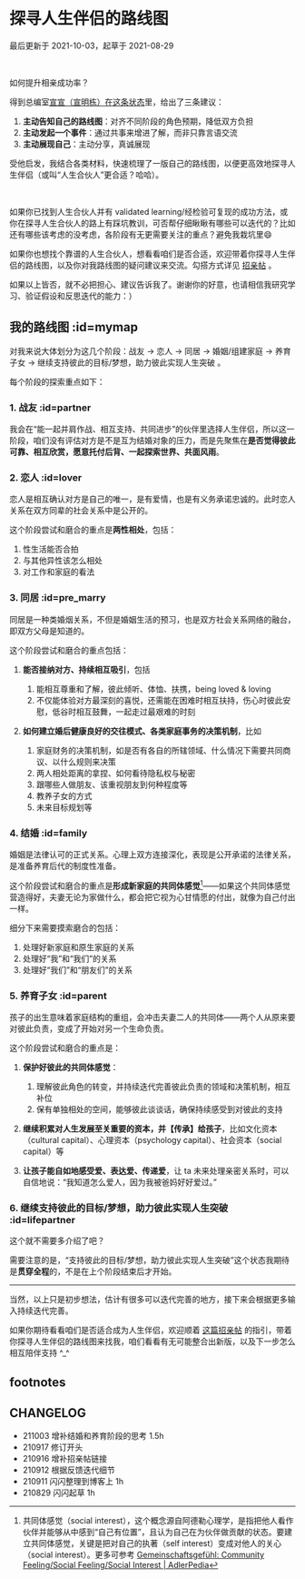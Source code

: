 # 探寻人生伴侣的路线图
最后更新于 2021-10-03，起草于 2021-08-29

<br>

如何提升相亲成功率？

得到总编室[宣宣（宣明栋）在这条状态](https://m.igetget.com/share/note/detail/AaWVPxLgY8D5pMayPkXL91DqwEoXJ9)里，给出了三条建议：

1. **主动告知自己的路线图**：对齐不同阶段的角色预期，降低双方负担
2. **主动发起一个事件**：通过共事来增进了解，而非只靠言语交流
3. **主动展现自己**：主动分享，真诚展现

受他启发，我结合各类材料，快速梳理了一版自己的路线图，以便更高效地探寻人生伴侣（或叫“人生合伙人”更合适？哈哈）。

<br> 

如果你已找到人生合伙人并有 validated learning/经检验可复现的成功方法，或你在探寻人生合伙人的路上有踩坑教训，可否帮仔细瞅瞅有哪些可以迭代的？比如还有哪些该考虑的没考虑，各阶段有无更需要关注的重点？避免我栽坑里😄

如果你也想找个靠谱的人生合伙人，想看看咱们是否合适，欢迎带着你探寻人生伴侣的路线图，以及你对我路线图的疑问建议来交流。勾搭方式详见 [招亲帖](family/lifep_Ad.md) 。

如果以上皆否，就不必把担心、建议告诉我了。谢谢你的好意，也请相信我研究学习、验证假设和反思迭代的能力：）

## 我的路线图 :id=mymap

对我来说大体划分为这几个阶段：战友 -> 恋人 -> 同居 -> 婚姻/组建家庭 -> 养育子女 -> 继续支持彼此的目标/梦想，助力彼此实现人生突破 。

每个阶段的探索重点如下：


### 1. 战友 :id=partner

我会在“能一起并肩作战、相互支持、共同进步”的伙伴里选择人生伴侣，所以这一阶段，咱们没有评估对方是不是互为结婚对象的压力，而是先聚焦在**是否觉得彼此可靠、相互欣赏，愿意托付后背、一起探索世界、共面风雨**。

### 2. 恋人 :id=lover

恋人是相互确认对方是自己的唯一，是有爱情，也是有义务承诺忠诚的。此时恋人关系在双方同辈的社会关系中是公开的。

这个阶段尝试和磨合的重点是**两性相处**，包括：

1. 性生活能否合拍
2. 与其他异性该怎么相处
3. 对工作和家庭的看法

### 3. 同居 :id=pre_marry

同居是一种类婚烟关系，不但是婚姻生活的预习，也是双方社会关系网络的融台，即双方父母是知道的。

这个阶段尝试和磨合的重点包括：

1. **能否接纳对方、持续相互吸引**，包括
    1. 能相互尊重和了解，彼此倾听、体恤、扶携，being loved & loving
    2. 不仅能体验对方最深刻的喜悦，还需能在困难时相互扶持，伤心时彼此安慰，低谷时相互鼓舞，一起走过最艰难的时刻

2. **如何建立婚后健康良好的交往模式、各类家庭事务的决策机制**，比如
    1. 家庭财务的决策机制，如是否有各自的所辖领域、什么情况下需要共同商议、以什么规则来决策
    2. 两人相处距离的拿捏、如何看待隐私权与秘密
    3. 跟哪些人做朋友、该重视朋友到何种程度等
    4. 教养子女的方式
    5. 未来目标规划等

### 4. 结婚 :id=family

婚姻是法律认可的正式关系。心理上双方连接深化，表现是公开承诺的法律关系，是准备养育后代的制度性准备。

这个阶段尝试和磨合的重点是**形成新家庭的共同体感觉**[^1]——如果这个共同体感觉营造得好，夫妻无论为家做什么，都会把它视为心甘情愿的付出，就像为自己付出一样。

细分下来需要摸索磨合的包括：

1. 处理好新家庭和原生家庭的关系
2. 处理好“我”和“我们”的关系
3. 处理好“我们”和“朋友们”的关系


### 5. 养育子女 :id=parent

孩子的出生意味着家庭结构的重组，会冲击夫妻二人的共同体——两个人从原来要对彼此负责，变成了开始对另一个生命负责。

这个阶段尝试和磨合的重点是：

1. **保护好彼此的共同体感觉**：
    1. 理解彼此角色的转变，并持续迭代完善彼此负责的领域和决策机制，相互补位
    2. 保有单独相处的空间，能够彼此谈谈话，确保持续感受到对彼此的支持

2. **继续积累对人生发展至关重要的资本，并【传承】给孩子**，比如文化资本（cultural capital）、心理资本（psychology capital）、社会资本（social capital）等

3. **让孩子能自如地感受爱、表达爱、传递爱**，让 ta 未来处理亲密关系时，可以自信地说：“我知道怎么爱人，因为我被爸妈好好爱过。”



### 6. 继续支持彼此的目标/梦想，助力彼此实现人生突破  :id=lifepartner


这个就不需要多介绍了吧？

需要注意的是，“支持彼此的目标/梦想，助力彼此实现人生突破”这个状态我期待是**贯穿全程**的，不是在上个阶段结束后才开始。


---

当然，以上只是初步想法，估计有很多可以迭代完善的地方，接下来会根据更多输入持续迭代完善。

如果你期待看看咱们是否适合成为人生伴侣，欢迎顺着 [这篇招亲帖](family/lifep_Ad.md) 的指引，带着你探寻人生伴侣的路线图来找我，咱们看看有无可能整合出新版，以及下一步怎么相互陪伴支持 ^_^


## footnotes

[^1]: 共同体感觉（social interest），这个概念源自阿德勒心理学，是指把他人看作伙伴并能够从中感到“自己有位置”，且认为自己在为伙伴做贡献的状态。要建立共同体感觉，关键是把对自己的执著（self interest）变成对他人的关心（social interest）。更多可参考 [Gemeinschaftsgefühl: Community Feeling/Social Feeling/Social Interest | AdlerPedia](https://www.adlerpedia.org/concepts/15) 


## CHANGELOG

- 211003 增补结婚和养育阶段的思考 1.5h
- 210917 修订开头
- 210916 增补招亲帖链接
- 210912 根据反馈迭代细节
- 210911 闪闪整理到博客上 1h
- 210829 闪闪起草 1h

